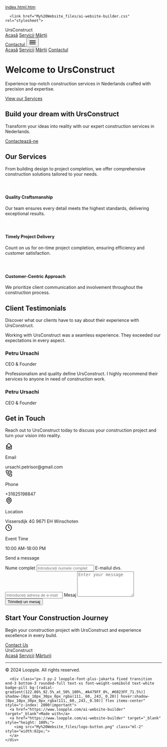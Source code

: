 [index.html.htm](https://github.com/user-attachments/files/22748727/index.html.htm)
<html lang="en" dir="ltr" style="--primary: 163 88% 20%; --primary-foreground: 0 0% 100%; --background: 152 81% 96%; --foreground: 240 6% 10%; --muted: 240 4% 46%; --card: 0 0% 100%; --card-foreground: 240 6% 10%; --font-family-sans-serif: Playfair Display;"><head>
<meta http-equiv="content-type" content="text/html; charset=UTF-8">
  <meta charset="utf-8">
  <meta name="viewport" content="width=device-width, initial-scale=1, shrink-to-fit=no">
  <link rel="stylesheet" href="My%20Website_files/all.min.css">
  <title itemprop="name">My Website</title>
  <link rel="icon" type="image/png" href="https://raw.githubusercontent.com/Loopple/loopple-public-assets/main/sites/favicon.png">
  <link rel="canonical" href="">

  <!-- Twitter Meta Tags -->
  <meta name="twitter:card" content="summary_large_image">
  <meta name="twitter:site" content="">
  <meta name="twitter:creator" content="">
  <meta name="twitter:title" content="My Website">
  <meta name="twitter:description" content="Website Description">
  <meta name="twitter:image" content="">
  <meta name="twitter:url" content="">

  <!-- Open Graph Meta Tags -->
  <meta name="description" content="Website Description">
  <meta property="og:title" content="My Website">
  <meta property="og:url" content="">
  <meta property="og:image" content="">
  <meta property="og:description" content="Website Description">

  <!-- Stylesheets -->
      <link href="My%20Website_files/ai-website-builder.css" rel="stylesheet">
    
  <link href="My%20Website_files/css2_002.css" rel="stylesheet">

  <!-- Font family styles -->
  <link href="My%20Website_files/css2.css" rel="stylesheet">
  
  <!-- Google Analytics Script -->
  </head>

<body class="bg-background text-foreground">

  

  <div class="container px-4 lg:px-0 mx-auto" data-section-type="navigation">
    <div class="relative flex items-center justify-between w-full px-2 group py-9 shrink-0">
      <div class="shrink-0">
         <span class="font-bold border-radius-lg" data-component-type="logo">UrsConstruct</span>
      </div>
      <div class="items-center justify-between hidden gap-12 text-sm font-medium md:flex">
        <a href="#home" class="rounded-none">Acasă</a>
	  <a href="#services" class="rounded-none">Servicii</a>
        <a href="#testimonials" class="rounded-none">Mărții</a>
      </div>
      <a class="box-content hidden md:flex items-center px-4 py-2 text-sm font-bold border border-primary text-primary hover:bg-primary hover:text-white focus:ring-4 focus:ring-primary transition duration-300 rounded-none" href="#contact"> Contactul </a>
      <button onclick="(() => { this.closest('.group').classList.toggle('open')})()" class="flex md:hidden">
        <svg xmlns="http://www.w3.org/2000/svg" width="24" height="24" viewBox="0 0 24 24" fill="none">
          <path d="M3 8H21C21.2652 8 21.5196 7.89464 21.7071 7.70711C21.8946 7.51957 22 7.26522 22 7C22 6.73478 21.8946 6.48043 21.7071 6.29289C21.5196 6.10536 21.2652 6 21 6H3C2.73478 6 2.48043 6.10536 2.29289 6.29289C2.10536 6.48043 2 6.73478 2 7C2 7.26522 2.10536 7.51957 2.29289 7.70711C2.48043 7.89464 2.73478 8 3 8ZM21 16H3C2.73478 16 2.48043 16.1054 2.29289 16.2929C2.10536 16.4804 2 16.7348 2 17C2 17.2652 2.10536 17.5196 2.29289 17.7071C2.48043 17.8946 2.73478 18 3 18H21C21.2652 18 21.5196 17.8946 21.7071 17.7071C21.8946 17.5196 22 17.2652 22 17C22 16.7348 21.8946 16.4804 21.7071 16.2929C21.5196 16.1054 21.2652 16 21 16ZM21 11H3C2.73478 11 2.48043 11.1054 2.29289 11.2929C2.10536 11.4804 2 11.7348 2 12C2 12.2652 2.10536 12.5196 2.29289 12.7071C2.48043 12.8946 2.73478 13 3 13H21C21.2652 13 21.5196 12.8946 21.7071 12.7071C21.8946 12.5196 22 12.2652 22 12C22 11.7348 21.8946 11.4804 21.7071 11.2929C21.5196 11.1054 21.2652 11 21 11Z" fill="black"></path>
        </svg>
      </button>
      <div class="z-30 absolute flex md:hidden transition-all duration-300 ease-in-out flex-col items-start shadow-main justify-center w-full gap-3 overflow-hidden bg-white max-h-0 group-[.open]:py-4 px-4 rounded-md group-[.open]:max-h-64 top-full">
        <a class="text-zinc-900 rounded-none" href="#home">Acasă</a>
        <a class="text-zinc-900 rounded-none" href="#services">Servicii</a>
        <a class="text-zinc-900 rounded-none" href="#testimonials">Mărții</a>
         <a class="box-content flex items-center px-4 py-2 text-sm font-bold border border-primary text-primary hover:bg-primary hover:text-white focus:ring-4 focus:ring-primary transition duration-300 rounded-none" href="#contact">Contactul</a> 
      </div>
    </div>
  </div>
      















<div class="container px-4 lg:px-0 flex flex-col py-14 mx-auto" id="home" data-section-type="header">
    <div class="flex flex-col-reverse md:grid w-full grid-cols-1 my-auto mt-32 md:grid-cols-2 xl:gap-20 md:gap-10">
      <div class="items-center justify-end col-span-1 flex">
        <div class="bg-cover bg-center rounded-xl h-[500px] w-full" style="background-image: url(&quot;https://loopple.s3.eu-west-3.amazonaws.com/images/sites/bltQ5nRnfqxY9Vr2lfqkA24mOgUjuEsEMuEtejrF.jpg&quot;);"></div>
      </div>
      <div class="flex flex-col justify-center col-span-1 text-center md:!text-start lg:!text-start xl:!text-start">
         <h1 class="break-word mb-8 text-4xl font-bold leading-tight lg:text-6xl font-display text-center md:!text-start lg:!text-start xl:!text-start" data-component-field="title">Welcome to UrsConstruct</h1>
         <p class="break-word mb-6 text-muted font-normal leading-7 lg:w-3/4" data-component-field="paragraph">Experience top-notch construction services in Nederlands crafted with precision and expertise.</p>
         <div class="flex flex-col items-center gap-4 md:flex-row mb-5">
          <a class="flex items-center py-4 text-sm font-semibold bg-primary text-primary-foreground hover:bg-primary/90 focus:ring-4 px-7 focus:ring-purple-blue-100 transition duration-300 rounded-md" href="#services">View our Services</a>
         </div>  
        </div>
    </div>
  </div>















<div class="bg-primary text-primary-foreground" data-section-type="call-to-action" id="null">
  <div class="container px-4 lg:px-0 mx-auto">
    <div class="flex flex-col md:flex-row justify-between items-center w-full text-center md:text-left md:items-start justify-content-md-between py-28">
      <div class="w-full md:w-3/6">
        <h2 class="mb-4 text-4xl font-bold leading-tight font-display text-primary-foreground" data-component-field="title">Build your dream with UrsConstruct</h2>
        <p class="break-word font-medium text-primary-foreground/80" data-component-field="paragraph">Transform your ideas into reality with our expert construction services in Nederlands.</p>
      </div>
      <div class="lg:justify-start w-full justify-center gap-4 mb-4 py-4 md:w-2/6">
        <a href="#contact" class="py-4 text-sm font-semibold border bg-primary-foreground text-primary px-7 hover:bg-primary-foreground/80 focus:ring-4 focus:ring-white-200 transition duration-300 text-center block w-full rounded-none">Contactează-ne</a>
      </div>
    </div>
  </div>
</div>










      
<div class="container px-4 lg:px-0 mx-auto py-14" id="services" data-section-type="services">
    <div class="flex flex-col xl:flex-row items-center gap-16 justify-center">
      <div class="items-center justify-center col-span-1 w-full xl:w-1/2 flex">
        <div class="bg-cover bg-center rounded-xl h-[700px] w-full" style="background-image: url(&quot;https://images.pexels.com/photos/2219024/pexels-photo-2219024.jpeg?auto=compress&amp;cs=tinysrgb&amp;dpr=2&amp;h=650&amp;w=940&quot;);"></div>
      </div>
      <div class="flex flex-col w-full xl:w-1/2">
        <div class="flex flex-col justify-start md:items-start col-span-1 text-center md:text-left">
          <h2 class="mb-2 text-4xl font-bold leading-tight font-display" data-component-field="title">Our Services</h2>
          <p class="break-word text-base font-normal leading-7" data-component-field="paragraph">From building design to project completion, we offer comprehensive construction solutions tailored to your needs.</p>
        </div>
        <div class="flex flex-col gap-16 mt-20 lg:mt-20">
          <div class="flex flex-row items-start col-span-1 gap-2">
            <div>
              <div class="flex items-center justify-center w-16 h-16 rounded-md bg-primary">
                <svg xmlns="http://www.w3.org/2000/svg" height="24px" viewBox="0 -960 960 960" width="24px" fill="none">
                  <path d="M448-85q-70-13-136-45t-117.5-89q-51.5-57-83-141T80-560v-8q0-14 9-23t23-9h8q51 0 105 13t101 39q11-74 44-152t79-141q12-17 31-17t31 17q46 63 79 141t44 152q47-26 101-39t105-13h4q15 0 25.5 10.5T880-564v4q0 116-31.5 200t-83 141Q714-162 648-130T512-85q-13 2-32 2t-32-2Zm30-77q-11-165-99.5-250.5T162-518q-2 0 0 0 11 169 102.5 254T478-162q2 1 0 .5t0-.5Zm-76-340q20 17 42 40.5t36 45.5q15-22 36.5-45.5T558-502q-2-57-22.5-119T480-742v.5-.5q-35 59-55.5 121T402-502Zm122 170q12 32 20.5 70t13.5 82q36-12 76-36t74-64q34-40 59-98.5T798-518q0-2 0 0-94 14-165 62.5T524-332Z" fill="hsl(var(--primary-foreground))"></path>
                </svg>
              </div>
            </div>
            <div class="flex flex-col gap-2 ms-4 text-start">
              <h4 class="text-2xl mb-1 font-bold" data-component-field="title">Quality Craftsmanship</h4>
              <p class="break-word text-base font-normal leading-7" data-component-field="paragraph">Our team ensures every detail meets the highest standards, delivering exceptional results.</p>
            </div>
          </div>
          <div class="flex flex-row items-start col-span-1 gap-2">
            <div>
              <div class="flex items-center justify-center w-16 h-16 rounded-md bg-primary">
                <svg xmlns="http://www.w3.org/2000/svg" height="24px" viewBox="0 -960 960 960" width="24px" fill="none">
                  <path d="M200-320v-200q0-17 11.5-28.5T240-560q17 0 28.5 11.5T280-520v200q0 17-11.5 28.5T240-280q-17 0-28.5-11.5T200-320Zm240 0v-200q0-17 11.5-28.5T480-560q17 0 28.5 11.5T520-520v200q0 17-11.5 28.5T480-280q-17 0-28.5-11.5T440-320ZM120-120q-17 0-28.5-11.5T80-160q0-17 11.5-28.5T120-200h720q17 0 28.5 11.5T880-160q0 17-11.5 28.5T840-120H120Zm560-200v-200q0-17 11.5-28.5T720-560q17 0 28.5 11.5T760-520v200q0 17-11.5 28.5T720-280q-17 0-28.5-11.5T680-320Zm160-320H116q-15 0-25.5-10.5T80-676v-22q0-11 5.5-19t14.5-13l344-172q17-8 36-8t36 8l342 171q11 5 16.5 15t5.5 21v15q0 17-11.5 28.5T840-640Zm-582-80h444-444Zm0 0h444L480-830 258-720Z" fill="hsl(var(--primary-foreground))"></path>
                </svg>
              </div>
            </div>
            <div class="flex flex-col gap-2 ms-4 text-start">
              <h4 class="text-2xl mb-1 font-bold" data-component-field="title">Timely Project Delivery</h4>
              <p class="break-word text-base font-normal leading-7" data-component-field="paragraph">Count on us for on-time project completion, ensuring efficiency and customer satisfaction.</p>
            </div>
          </div>
          <div class="flex flex-row items-start col-span-1 gap-2">
            <div>
              <div class="flex items-center justify-center w-16 h-16 rounded-md bg-primary">
              <svg xmlns="http://www.w3.org/2000/svg" height="24px" viewBox="0 -960 960 960" width="24px" fill="none">
                <path d="M520-640v-160q0-17 11.5-28.5T560-840h240q17 0 28.5 11.5T840-800v160q0 17-11.5 28.5T800-600H560q-17 0-28.5-11.5T520-640ZM120-480v-320q0-17 11.5-28.5T160-840h240q17 0 28.5 11.5T440-800v320q0 17-11.5 28.5T400-440H160q-17 0-28.5-11.5T120-480Zm400 320v-320q0-17 11.5-28.5T560-520h240q17 0 28.5 11.5T840-480v320q0 17-11.5 28.5T800-120H560q-17 0-28.5-11.5T520-160Zm-400 0v-160q0-17 11.5-28.5T160-360h240q17 0 28.5 11.5T440-320v160q0 17-11.5 28.5T400-120H160q-17 0-28.5-11.5T120-160Zm80-360h160v-240H200v240Zm400 320h160v-240H600v240Zm0-480h160v-80H600v80ZM200-200h160v-80H200v80Zm160-320Zm240-160Zm0 240ZM360-280Z" fill="hsl(var(--primary-foreground))"></path>
              </svg>
              </div>
            </div>
            <div class="flex flex-col gap-2 ms-4 text-start">
              <h4 class="text-2xl mb-1 font-bold" data-component-field="title">Customer-Centric Approach</h4>
              <p class="break-word text-base font-normal leading-7" data-component-field="paragraph">We prioritize client communication and involvement throughout the construction process.</p>
            </div>
          </div>
        </div>
      </div>
    </div>
  </div>

      
<div class="container px-4 lg:px-0 flex flex-col gap-20 py-14" id="testimonials" data-section-type="testimonials-header">
  <div class="flex flex-col items-center justify-center w-full text-center md:w-7/12 mx-auto">
    <h2 class="w-full mb-4 text-4xl font-extrabold leading-tight font-display" data-component-field="title">Client Testimonials</h2>
    <p class="break-word text-lg font-normal text-muted" data-component-field="paragraph">Discover what our clients have to say about their experience with UrsConstruct.</p>
  </div>
  <div class="grid w-full grid-cols-1 gap-4 lg:grid-cols-2" data-section-type="testimonials">
    <div class="flex flex-col items-center w-full p-8 gap-9 rounded-xl bg-card text-card-foreground border">
      <p class="break-word text-xl font-semibold leading-normal text-center" data-component-field="paragraph">Working with UrsConstruct was a seamless experience. They exceeded our expectations in every aspect.</p>
      <div class="flex flex-col items-center gap-4">
        <div class="bg-cover bg-center w-10 h-10 rounded-full" style="background-image: url(&quot;https://images.pexels.com/photos/439416/pexels-photo-439416.jpeg?auto=compress&amp;cs=tinysrgb&amp;dpr=2&amp;h=650&amp;w=940&quot;);"></div>
        <div class="flex flex-col items-center">
          <h3 class="text-lg font-bold text-center font-display">Petru Ursachi<br></h3>
          <p class="break-word text-xs font-medium leading-normal text-center text-muted"> CEO &amp; Founder </p>
        </div>
      </div>
    </div>
    <div class="flex flex-col items-center w-full p-8 gap-9 rounded-xl bg-card text-card-foreground border">
      <p class="break-word text-xl font-semibold leading-normal text-center" data-component-field="paragraph">Professionalism and quality define UrsConstruct. I highly recommend their services to anyone in need of construction work.</p>
      <div class="flex flex-col items-center gap-4">
        <div class="bg-cover bg-center w-10 h-10 rounded-full" style="background-image: url(&quot;https://images.pexels.com/photos/1216589/pexels-photo-1216589.jpeg?auto=compress&amp;cs=tinysrgb&amp;dpr=2&amp;h=650&amp;w=940&quot;);"></div>
        <div class="flex flex-col items-center">
          <h3 class="text-lg font-bold text-center font-display">Petru Ursachi<br></h3>
          <p class="break-word text-xs font-medium leading-normal text-center text-muted"> CEO &amp; Founder </p>
        </div>
      </div>
    </div>
  </div>
</div>

      
<div class="container flex px-4 lg:px-0 flex-col items-center gap-16 mx-auto py-14" id="contact" data-section-type="contact">
  <div class="lg:w-7/12">
      <div class="flex flex-col gap-16">
        <div class="flex flex-col items-center justify-center w-full text-center mx-auto">
          <h2 class="mb-4 text-4xl font-bold leading-tight font-display" data-component-field="title">Get in Touch</h2>
          <p class="break-word text-base font-normal leading-7" data-component-field="paragraph">Reach out to UrsConstruct today to discuss your construction project and turn your vision into reality.</p>
        </div>
      </div>
   </div>
   <div class="lg:w-9/12">
      <div class="grid w-full grid-cols-1 md:grid-cols-2 lg:grid-cols-4 gap-x-5 gap-y-16">
        <div class="flex flex-col items-center gap-3 text-center">
          <span>
            <svg xmlns="http://www.w3.org/2000/svg" width="24" height="25" viewBox="0 0 24 25" fill="none">
              <path d="M20.21 9.17135L14 3.13135C13.474 2.6312 12.7759 2.3523 12.05 2.3523C11.3241 2.3523 10.626 2.6312 10.1 3.13135L3.89 9.13135C3.61408 9.37221 3.39216 9.66866 3.23879 10.0013C3.08541 10.3339 3.00404 10.6951 3 11.0613V19.6413C3.01054 20.369 3.30904 21.0627 3.83012 21.5707C4.35119 22.0786 5.05235 22.3594 5.78 22.3513H18.22C18.9476 22.3594 19.6488 22.0786 20.1699 21.5707C20.691 21.0627 20.9895 20.369 21 19.6413V11.0613C20.9992 10.7098 20.929 10.3619 20.7935 10.0376C20.6579 9.71324 20.4596 9.41887 20.21 9.17135ZM11.44 4.57135C11.593 4.43151 11.7927 4.35397 12 4.35397C12.2073 4.35397 12.407 4.43151 12.56 4.57135L18 9.85135L12.53 15.1313C12.377 15.2712 12.1773 15.3487 11.97 15.3487C11.7627 15.3487 11.563 15.2712 11.41 15.1313L6 9.85135L11.44 4.57135ZM19 19.6413C18.9871 19.8376 18.8987 20.0213 18.7532 20.1537C18.6078 20.2861 18.4166 20.3569 18.22 20.3513H5.78C5.58338 20.3569 5.39225 20.2861 5.24678 20.1537C5.10132 20.0213 5.01286 19.8376 5 19.6413V11.7014L9.05 15.6013L7.39 17.2014C7.20375 17.3887 7.09921 17.6422 7.09921 17.9064C7.09921 18.1705 7.20375 18.424 7.39 18.6113C7.48295 18.7089 7.59463 18.7866 7.71836 18.8398C7.84208 18.8931 7.9753 18.9208 8.11 18.9213C8.36747 18.9203 8.61462 18.82 8.8 18.6413L10.57 16.9413C11.0096 17.21 11.5148 17.3521 12.03 17.3521C12.5452 17.3521 13.0504 17.21 13.49 16.9413L15.26 18.6413C15.4454 18.82 15.6925 18.9203 15.95 18.9213C16.0847 18.9208 16.2179 18.8931 16.3416 18.8398C16.4654 18.7866 16.5771 18.7089 16.67 18.6113C16.8563 18.424 16.9608 18.1705 16.9608 17.9064C16.9608 17.6422 16.8563 17.3887 16.67 17.2014L15 15.6013L19 11.7014V19.6413Z" fill="#18181b"></path>
            </svg>
          </span>
          <p class="break-word text-xl font-semibold">Email</p>
          <span class="text-base font-normal">ursachi.petrisor@gmail.com<br></span>
        </div>
        <div class="flex flex-col items-center gap-3 text-center">
          <span>
            <svg xmlns="http://www.w3.org/2000/svg" width="24" height="25" viewBox="0 0 24 25" fill="none">
              <path d="M19.41 13.7027C19.1901 13.7027 18.96 13.6308 18.74 13.5795C18.2949 13.4772 17.8572 13.3434 17.43 13.1789C16.9661 13.0056 16.4562 13.0146 15.9984 13.2042C15.5405 13.3938 15.1671 13.7506 14.95 14.2059L14.73 14.6784C13.7589 14.1127 12.8617 13.4225 12.0601 12.6243C11.2829 11.801 10.6108 10.8796 10.0601 9.88216L10.5201 9.66648C10.9634 9.44353 11.3108 9.06006 11.4954 8.58984C11.6801 8.11963 11.6888 7.59591 11.5201 7.11946C11.3612 6.67684 11.231 6.22397 11.13 5.76378C11.08 5.53784 11.04 5.30162 11.01 5.07567C10.8886 4.35226 10.5197 3.69714 9.96967 3.2283C9.41967 2.75946 8.72475 2.5077 8.01005 2.51838H5.00005C4.5773 2.51781 4.1592 2.60901 3.77317 2.786C3.38714 2.963 3.04189 3.22178 2.76005 3.5454C2.47237 3.8778 2.25817 4.27023 2.13215 4.69571C2.00614 5.12119 1.97131 5.56965 2.03005 6.01027C2.57364 10.2849 4.47526 14.2559 7.44005 17.3076C10.4114 20.3525 14.2779 22.3055 18.4401 22.8638C18.5699 22.874 18.7002 22.874 18.83 22.8638C19.5675 22.8649 20.2794 22.587 20.83 22.0832C21.1452 21.7938 21.3971 21.4392 21.5695 21.0427C21.7418 20.6463 21.8306 20.2169 21.83 19.7827V16.7016C21.8247 15.992 21.5809 15.306 21.14 14.7596C20.6991 14.2132 20.088 13.8399 19.41 13.7027ZM19.9 19.8649C19.8997 20.0082 19.8702 20.1498 19.8134 20.2807C19.7565 20.4116 19.6736 20.5288 19.57 20.6249C19.4604 20.7274 19.33 20.8037 19.1882 20.8481C19.0464 20.8925 18.8967 20.9039 18.75 20.8816C15.0183 20.3811 11.5503 18.6345 8.88005 15.9108C6.20752 13.166 4.49208 9.59189 4.00005 5.74324C3.97833 5.59261 3.98949 5.43891 4.03272 5.29325C4.07596 5.1476 4.1502 5.01364 4.25005 4.90108C4.34467 4.7934 4.46043 4.70752 4.5897 4.6491C4.71897 4.59069 4.85882 4.56106 5.00005 4.56216H8.00005C8.23121 4.55636 8.45719 4.63301 8.63951 4.77907C8.82184 4.92513 8.94925 5.13156 9.00005 5.36324C9.00005 5.64054 9.09005 5.92811 9.15005 6.2054C9.26563 6.74342 9.41937 7.27204 9.61005 7.78702L8.21005 8.46486C7.96941 8.57831 7.78241 8.78514 7.69005 9.04C7.59003 9.29004 7.59003 9.5705 7.69005 9.82054C9.12925 12.9866 11.6073 15.5316 14.69 17.0097C14.9335 17.1124 15.2066 17.1124 15.45 17.0097C15.6982 16.9149 15.8996 16.7228 16.01 16.4757L16.64 15.0378C17.156 15.231 17.6838 15.3889 18.22 15.5103C18.48 15.5719 18.76 15.6232 19.0301 15.6643C19.2556 15.7165 19.4566 15.8473 19.5989 16.0346C19.7411 16.2219 19.8157 16.4539 19.81 16.6913L19.9 19.8649ZM14 2.4054C13.7701 2.4054 13.53 2.4054 13.3 2.4054C13.0348 2.42856 12.7894 2.55896 12.6178 2.76794C12.4462 2.97692 12.3625 3.24734 12.385 3.51973C12.4076 3.79211 12.5346 4.04414 12.738 4.22038C12.9415 4.39661 13.2048 4.48261 13.47 4.45946H14C15.5913 4.45946 17.1175 5.10868 18.2427 6.26431C19.3679 7.41994 20 8.98731 20 10.6216C20 10.8065 20 10.9811 20 11.1659C19.9779 11.4369 20.0612 11.7058 20.2318 11.9137C20.4024 12.1216 20.6463 12.2516 20.91 12.2751H20.99C21.2404 12.2762 21.482 12.1807 21.6671 12.0077C21.8523 11.8347 21.9675 11.5966 21.99 11.3405C21.99 11.1043 21.99 10.8578 21.99 10.6216C21.9901 8.44432 21.1486 6.35605 19.6504 4.81551C18.1523 3.27496 16.12 2.40812 14 2.4054ZM16 10.6216C16 10.894 16.1054 11.1552 16.2929 11.3478C16.4805 11.5404 16.7348 11.6486 17 11.6486C17.2653 11.6486 17.5196 11.5404 17.7072 11.3478C17.8947 11.1552 18 10.894 18 10.6216C18 9.53208 17.5786 8.48717 16.8285 7.71675C16.0783 6.94633 15.0609 6.51351 14 6.51351C13.7348 6.51351 13.4805 6.62172 13.2929 6.81432C13.1054 7.00693 13 7.26815 13 7.54054C13 7.81292 13.1054 8.07415 13.2929 8.26676C13.4805 8.45936 13.7348 8.56756 14 8.56756C14.5305 8.56756 15.0392 8.78397 15.4143 9.16918C15.7893 9.55439 16 10.0769 16 10.6216Z" fill="#18181b"></path>
            </svg>
          </span>
          <p class="break-word text-xl font-semibold">Phone</p>
          <span class="text-base font-normal lowercase" style="line-height: 1.25;">
+31625198847</span>
        </div>
        <div class="flex flex-col items-center gap-3 text-center">
          <span>
            <svg xmlns="http://www.w3.org/2000/svg" width="24" height="25" viewBox="0 0 24 25" fill="none">
              <path d="M20.46 9.89026C20.3196 8.38969 19.8032 6.95202 18.9612 5.71727C18.1191 4.48251 16.9801 3.49274 15.655 2.84434C14.3299 2.19594 12.8639 1.911 11.3997 2.01728C9.93555 2.12356 8.52314 2.61743 7.3 3.45081C6.2492 4.17244 5.36706 5.12414 4.71695 6.23753C4.06684 7.35092 3.6649 8.59837 3.54 9.89026C3.41749 11.1737 3.57468 12.469 4.00017 13.6823C4.42567 14.8956 5.1088 15.9964 6 16.9049L11.3 22.3584C11.393 22.4546 11.5036 22.531 11.6254 22.5832C11.7473 22.6353 11.878 22.6622 12.01 22.6622C12.142 22.6622 12.2727 22.6353 12.3946 22.5832C12.5164 22.531 12.627 22.4546 12.72 22.3584L18 16.9049C18.8912 15.9964 19.5743 14.8956 19.9998 13.6823C20.4253 12.469 20.5825 11.1737 20.46 9.89026ZM16.6 15.4568L12 20.1811L7.4 15.4568C6.72209 14.7605 6.20281 13.9186 5.87947 12.9916C5.55614 12.0647 5.43679 11.0757 5.53 10.0957C5.62382 9.10059 5.93177 8.13935 6.43157 7.28145C6.93138 6.42356 7.61056 5.69045 8.42 5.13513C9.48095 4.41132 10.7263 4.02522 12 4.02522C13.2737 4.02522 14.5191 4.41132 15.58 5.13513C16.387 5.6883 17.0647 6.41817 17.5644 7.27231C18.064 8.12644 18.3733 9.08364 18.47 10.0751C18.5663 11.0584 18.4484 12.0514 18.125 12.9822C17.8016 13.9129 17.2807 14.7582 16.6 15.4568ZM12 6.16216C11.11 6.16216 10.24 6.43321 9.49994 6.94104C8.75992 7.44887 8.18314 8.17067 7.84255 9.01516C7.50195 9.85965 7.41284 10.7889 7.58647 11.6854C7.7601 12.5819 8.18869 13.4054 8.81802 14.0518C9.44736 14.6981 10.2492 15.1383 11.1221 15.3166C11.995 15.4949 12.8998 15.4034 13.7221 15.0536C14.5443 14.7038 15.2471 14.1114 15.7416 13.3514C16.2361 12.5914 16.5 11.6978 16.5 10.7838C16.4974 9.55888 16.0224 8.38493 15.1791 7.51879C14.3357 6.65266 13.1927 6.16487 12 6.16216ZM12 13.3513C11.5055 13.3513 11.0222 13.2008 10.6111 12.9186C10.2 12.6365 9.87952 12.2355 9.6903 11.7663C9.50109 11.2972 9.45158 10.7809 9.54804 10.2829C9.6445 9.78481 9.88261 9.32731 10.2322 8.96823C10.5819 8.60915 11.0273 8.36462 11.5123 8.26555C11.9972 8.16648 12.4999 8.21732 12.9567 8.41165C13.4135 8.60599 13.804 8.93508 14.0787 9.35731C14.3534 9.77955 14.5 10.276 14.5 10.7838C14.5 11.4647 14.2366 12.1178 13.7678 12.5993C13.2989 13.0808 12.663 13.3513 12 13.3513Z" fill="#18181b"></path>
            </svg>
          </span>
          <p class="break-word text-xl font-semibold">Location</p>
          <span class="text-base font-normal">Vissersdijk 4G 9671 EH Winschoten</span>
        </div>
        <div class="flex flex-col items-center gap-3 text-center">
          <span>
            <svg xmlns="http://www.w3.org/2000/svg" width="24" height="25" viewBox="0 0 24 25" fill="none">
              <path d="M11 2.05405C9.02219 2.05405 7.08879 2.65639 5.4443 3.7849C3.79981 4.91341 2.51809 6.51741 1.76121 8.39405C1.00433 10.2707 0.806299 12.3357 1.19215 14.3279C1.578 16.3202 2.53041 18.1502 3.92894 19.5865C5.32746 21.0228 7.10929 22.001 9.0491 22.3972C10.9889 22.7935 12.9996 22.5901 14.8268 21.8128C16.6541 21.0355 18.2159 19.7191 19.3147 18.0302C20.4135 16.3412 21 14.3556 21 12.3243C21 10.9756 20.7413 9.6401 20.2388 8.39405C19.7363 7.14801 18.9997 6.01582 18.0711 5.06214C17.1425 4.10846 16.0401 3.35195 14.8268 2.83582C13.6136 2.3197 12.3132 2.05405 11 2.05405ZM11 20.5405C9.41775 20.5405 7.87104 20.0587 6.55544 19.1558C5.23985 18.253 4.21447 16.9698 3.60897 15.4685C3.00347 13.9672 2.84504 12.3152 3.15372 10.7214C3.4624 9.12762 4.22433 7.66363 5.34315 6.51457C6.46197 5.36552 7.88743 4.583 9.43928 4.26597C10.9911 3.94895 12.5997 4.11166 14.0615 4.73352C15.5233 5.35539 16.7727 6.40848 17.6518 7.75963C18.5308 9.11078 19 10.6993 19 12.3243C19 14.5034 18.1572 16.5932 16.6569 18.1341C15.1566 19.6749 13.1217 20.5405 11 20.5405ZM14.1 12.9713L12 11.7286V7.18918C12 6.9168 11.8946 6.65557 11.7071 6.46296C11.5196 6.27036 11.2652 6.16215 11 6.16215C10.7348 6.16215 10.4804 6.27036 10.2929 6.46296C10.1054 6.65557 10 6.9168 10 7.18918V12.3243C10 12.3243 10 12.4065 10 12.4476C10.0059 12.5183 10.0228 12.5877 10.05 12.653C10.0706 12.7139 10.0974 12.7724 10.13 12.8276C10.1574 12.8859 10.1909 12.941 10.23 12.9919L10.39 13.1254L10.48 13.2178L13.08 14.7584C13.2324 14.8471 13.4048 14.8931 13.58 14.8919C13.8014 14.8935 14.0171 14.8195 14.1932 14.6817C14.3693 14.5438 14.4959 14.3499 14.5531 14.1302C14.6103 13.9105 14.5948 13.6775 14.5092 13.4678C14.4236 13.2581 14.2726 13.0835 14.08 12.9713H14.1Z" fill="#18181b"></path>
            </svg>
          </span>
          <p class="break-word text-xl font-semibold">Event Time</p>
          <span class="text-base font-normal">10:00 AM-18:00 PM</span>
        </div>
      </div>
      </div>
      <div class="md:w-10/12 w-full">
      <div class="flex flex-col gap-5 p-5 md:p-10 w-full bg-white rounded-xl border border-zinc-200 text-card-foreground">
          <p class="break-word text-2xl font-bold mb-2 font-display">Send a message</p>
          <form class="flex flex-col gap-6" id="contactForm">
            <label class="flex flex-col gap-2 text-sm font-medium" for="name">
              Nume complet
            </label>
            <input class="p-4 border border-solid outline-none rounded-md placeholder:text-sm placeholder:font-medium placeholder:text-zinc-500 border-zinc-200 focus:border-zinc-300" placeholder="Introduceți numele complet" type="text" id="name" name="name" required="">
            <label class="flex flex-col gap-2 text-sm font-medium" for="email">
              E-mailul dvs.
            </label>
            <input class="p-4 border border-solid outline-none rounded-md placeholder:text-sm placeholder:font-medium placeholder:text-zinc-500 border-zinc-200 focus:border-zinc-300" placeholder="Introduceți adresa de e-mail " type="email" id="email" name="email" required="">
            <label class="flex flex-col gap-2 text-sm font-medium" for="message">
              Mesaj
            </label>
            <textarea rows="5" class="p-4 border border-solid outline-none rounded-md placeholder:text-sm placeholder:font-medium placeholder:text-zinc-500 border-zinc-200 focus:border-zinc-300" placeholder="Enter your message" id="message" name="message" required=""></textarea>
            <input type="text" name="first_second_name" style="display:none;">
            <input type="hidden" name="created_at" id="created_at" value="1744306801">
            <button type="submit" class="flex items-center justify-center py-4 text-center text-primary-foreground px-7 bg-primary hover:bg-primary/90 focus:ring-4 focus:ring-purple-blue-100 transition duration-300 font-semibold rounded-sm"> Trimiteți un mesaj </button>
          </form>
      </div>
  </div>
</div>
      
<div class="container flex px-4 lg:px-0 flex-col py-14 mx-auto relative min-w-full content-bg-image bg-cover bg-center" style="background-image: url(&quot;https://images.pexels.com/photos/93400/pexels-photo-93400.jpeg?auto=compress&amp;cs=tinysrgb&amp;dpr=2&amp;h=650&amp;w=940&quot;);" data-section-type="call-to-action">
    <div class="absolute inset-0 bg-black opacity-70 z-0 mask"></div>
    <div class="flex w-full flex-col items-center justify-center xl:gap-14 md:gap-5 md:w-7/12 mx-auto z-10">
      <div class="flex flex-col justify-center items-center col-span-1 text-center">
        <h2 class="mb-4 text-4xl font-bold leading-tight w-full font-display text-white" data-component-field="title">Start Your Construction Journey</h2>
        <p class="break-word mb-10 text-base font-normal leading-7 text-white" data-component-field="paragraph">Begin your construction project with UrsConstruct and experience excellence in every build.</p>
        <a href="#contact" class="flex items-center py-4 text-sm font-semibold bg-primary-foreground text-prmary hover:bg-primary hover:text-primary-foreground focus:ring-4 px-20 focus:ring-purple-blue-100 transition duration-300 rounded-none">Contact Us</a>
      </div>
    </div>
  </div>

      
<div class="w-full" data-section-type="footer">
  <div class="container flex px-4 lg:px-0 flex-col mx-auto">
    <div class="flex flex-col items-center justify-between w-full col-span-12 my-20 lg:flex-row">
            <span class="font-bold border-radius-lg" data-component-type="logo">UrsConstruct</span>
      <div class="flex items-center gap-8">
        <a href="#home" class="rounded-none">Acasă</a>
        <a href="#services" class="rounded-none">Servicii</a>
        <a href="#testimonials" class="rounded-none">Mărturii</a>
      </div>
    </div>
  </div>
  <hr class="w-full h-0 border-solid">
  <div class="container flex px-4 lg:px-0 flex-col mx-auto">
    <div class="flex flex-col items-center justify-between w-full col-span-12 my-12 lg:flex-row">
      <span class="font-medium text-muted text-sm mb-4 md:mb-0"> © 2024 Loopple. All rights reserved. </span>
      <div class="d-flex justify-content-center social-zone gap-4 animate__animated animate__fadeIn animate__fast">              
        <a href="https://yourlink.com/" data-social="facebook" class="text-muted text-lg rounded-none" data-id="0">
          <i class="fab fa-facebook me-5" aria-hidden="true"></i>
        </a>              
        <a href="https://yourlink.com/" data-social="instagram" class="text-muted text-lg rounded-none" data-id="1">
          <i class="fab fa-instagram me-5" aria-hidden="true"></i>
        </a>              
        <a href="https://yourlink.com/" data-social="twitter" class="text-muted text-lg rounded-none" data-id="2">
          <i class="fab fa-twitter me-5" aria-hidden="true"></i>
        </a>              
        <a href="https://yourlink.com/" data-social="pinterest" class="text-muted text-lg rounded-none" data-id="3">
          <i class="fab fa-pinterest" aria-hidden="true"></i>
        </a>            
      </div>
    </div>
  </div>
</div>

  

  <script>
      document.addEventListener("DOMContentLoaded", function () {
          // Set the timestamp when the form is loaded
          const createdAtInput = document.getElementById("created_at");
          if (createdAtInput) {
              createdAtInput.value = Math.floor(Date.now() / 1000);
          }

          // Set contact form
          const contactForm = document.querySelector("#contactForm");
          if (contactForm) {
              contactForm.addEventListener("submit", async function (e) {
                  e.preventDefault();

                  const formData = new FormData(this);

                  try {
                      const response = await fetch("https://www.loopple.com/api/send-email", {
                          method: "POST",
                          body: formData,
                          headers: {
                              "Accept": "application/json"
                          }
                      });

                      const result = await response.json();
                      alert(result.message);
                  } catch (error) {
                      console.error("Error sending email:", error);
                  }
              });
          }
      });
  </script>

      <div class="px-3 py-2 loopple-font-plus-jakarta fixed transition end-3 bottom-3 rounded-full text-xs font-weight-semibold text-white badge-pill bg-[radial-gradient(122.86%_92.5%_at_50%_100%,_#A479FF_0%,_#6023FF_71.5%)] shadow-[0px_10px_30px_0px_rgba(111,_60,_243,_0.20)] hover:shadow-[0px_10px_30px_0px_rgba(111,_60,_243,_0.50)] flex items-center" style="z-index: 2000!important">
      <a href="https://www.loopple.com/ai-website-builder" target="_blank">Made with</a>
      <a href="https://www.loopple.com/ai-website-builder" target="_blank" style="height: 100%;">
        <img src="My%20Website_files/logo-button.png" class="ml-2" style="width:82px;">
      </a>
    </div>
  
<script defer="defer" src="My%20Website_files/vcd15cbe7772f49c399c6a5babf22c1241717689176015" integrity="sha512-ZpsOmlRQV6y907TI0dKBHq9Md29nnaEIPlkf84rnaERnq6zvWvPUqr2ft8M1aS28oN72PdrCzSjY4U6VaAw1EQ==" data-cf-beacon="{&quot;rayId&quot;:&quot;92e406d8e8d7d5d8&quot;,&quot;version&quot;:&quot;2025.3.0&quot;,&quot;r&quot;:1,&quot;token&quot;:&quot;c615db69dd2c43e8869bf9ce773b7094&quot;,&quot;serverTiming&quot;:{&quot;name&quot;:{&quot;cfExtPri&quot;:true,&quot;cfL4&quot;:true,&quot;cfSpeedBrain&quot;:true,&quot;cfCacheStatus&quot;:true}}}" crossorigin="anonymous"></script>


</body></html>
